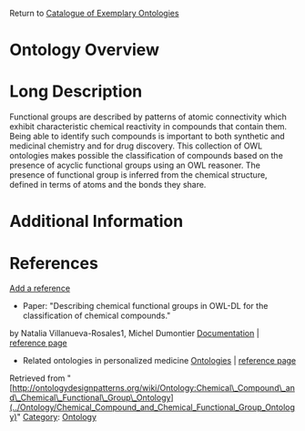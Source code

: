 Return to [Catalogue of Exemplary Ontologies](../Ontology/Main "Ontology:Main")



#  Ontology Overview


#  Long Description


Functional groups are described by patterns of atomic connectivity which exhibit characteristic chemical reactivity in compounds that contain them. Being able to identify such compounds is important to both synthetic and medicinal chemistry and for drug discovery.
This collection of OWL ontologies makes possible the classification of compounds based on the presence of acyclic functional groups using an OWL reasoner. The presence of functional group is inferred from the chemical structure, defined in terms of atoms and the bonds they share.



#  Additional Information


  



  




#  References


[Add a reference](index.php@title=Odp%253AAdd_reference&subject=Ontology%253AChemical+Compound+and+Chemical+Functional+Group+Ontology.html "http://ontologydesignpatterns.org/wiki/index.php?title=Odp:Add_reference&subject=Ontology%3AChemical+Compound+and+Chemical+Functional+Group+Ontology")



* Paper: "Describing chemical functional groups in OWL-DL for the classification of chemical compounds."


by Natalia Villanueva-Rosales1, Michel Dumontier [Documentation](http://dumontierlab.com/pdf/2007_OWLED_CFG.pdf "http://dumontierlab.com/pdf/2007_OWLED_CFG.pdf") | [reference page](../Community/References/OWLED_2007_Paper "Community:References/OWLED 2007 Paper")



* Related ontologies in personalized medicine [Ontologies](http://dumontierlab.com/index.php?page=ontologies "http://dumontierlab.com/index.php?page=ontologies") | [reference page](../Community/References/Related_ontologies "Community:References/Related ontologies")




Retrieved from "[http://ontologydesignpatterns.org/wiki/Ontology:Chemical\_Compound\_and\_Chemical\_Functional\_Group\_Ontology](../Ontology/Chemical_Compound_and_Chemical_Functional_Group_Ontology)"
 [Category](http://ontologydesignpatterns.org/wiki/Special:Categories "Special:Categories"): [Ontology](../Category/Ontology "Category:Ontology")
